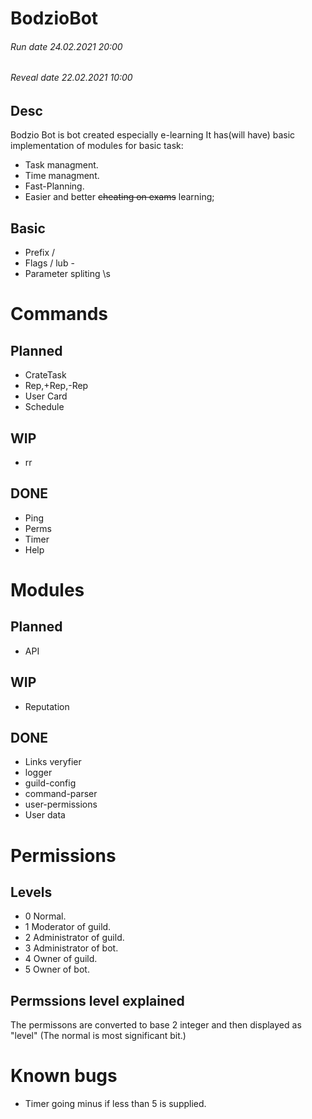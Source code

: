 # BodzioBot

###### Run date 24.02.2021 20:00
###### Reveal date 22.02.2021 10:00
## Desc
Bodzio Bot is bot created especially e-learning
It has(will have) basic implementation of modules for basic task:
- Task managment.
- Time managment.
- Fast-Planning.
- Easier and better ~~cheating on exams~~ learning;

## Basic
- Prefix /
- Flags / lub -
- Parameter spliting \s

# Commands

## Planned
- CrateTask
- Rep,+Rep,-Rep
- User Card
- Schedule
## WIP 
- rr
## DONE
- Ping
- Perms
- Timer
- Help

# Modules

## Planned
- API


## WIP 
- Reputation

## DONE
- Links veryfier
- logger
- guild-config
- command-parser
- user-permissions
- User data

# Permissions
## Levels
- 0 Normal.
- 1 Moderator of guild.
- 2 Administrator of guild.
- 3 Administrator of bot.
- 4 Owner of guild.
- 5 Owner of bot.


## Permssions level explained
The permissons are converted to base 2 integer and then displayed as "level"
(The normal is most significant bit.)

# Known bugs 
- Timer going minus if less than 5 is supplied.
